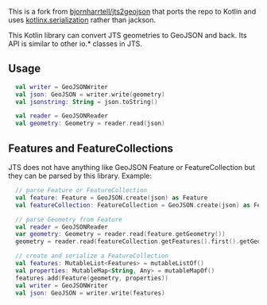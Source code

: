 This is a fork from [bjornharrtell/jts2geojson](https://github.com/bjornharrtell/jts2geojson) that ports the repo to Kotlin and uses [kotlinx.serialization](https://github.com/Kotlin/kotlinx.serialization) rather than jackson.

This Kotlin library can convert JTS geometries to GeoJSON and back. Its API is similar to other io.* classes in JTS.

## Usage

```kotlin
  val writer = GeoJSONWriter
  val json: GeoJSON = writer.write(geometry)
  val jsonstring: String = json.toString()

  val reader = GeoJSONReader
  val geometry: Geometry = reader.read(json)
```

## Features and FeatureCollections

JTS does not have anything like GeoJSON Feature or FeatureCollection but they can be parsed by this library. Example:

```kotlin
  // parse Feature or FeatureCollection
  val feature: Feature = GeoJSON.create(json) as Feature
  val featureCollection: FeatureCollection = GeoJSON.create(json) as FeatureCollection

  // parse Geometry from Feature
  val reader = GeoJSONReader
  var geometry: Geometry = reader.read(feature.getGeometry())
  geometry = reader.read(featureCollection.getFeatures().first().getGeometry())

  // create and serialize a FeatureCollection
  val features: MutableList<Features> = mutableListOf()
  val properties: MutableMap<String, Any> = mutableMapOf()
  features.add(Feature(geometry, properties))
  val writer = GeoJSONWriter
  val json: GeoJSON = writer.write(features)
```

